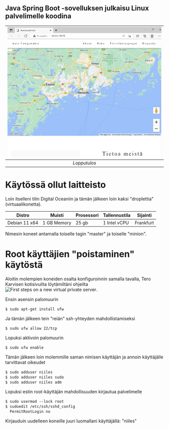 ## Java Spring Boot -sovelluksen julkaisu Linux palvelimelle koodina

| ![image](https://github.com/niikari/SpringToLinuxServer/blob/main/photos/lopputulos.JPG?raw=true) |
|:--:|
| *Lopputulos* |

# Käytössä ollut laitteisto

Loin itselleni tilin Digital Oceaniin ja tämän jälkeen loin kaksi "droplettia" (virtuaalikonetta). 

| Distro | Muisti | Prosessori | Tallennustila | Sijainti |
| --- | --- | --- | --- | --- |
| Debian 11 x64 | 1 GB Memory | 25 gb | 1 Intel vCPU | Frankfurt |

Nimesin koneet antamalla toiselle tagin "master" ja toiselle "minion".

# Root käyttäjien "poistaminen" käytöstä

Aloitin molempien koneiden osalta konfiguroinnin samalla tavalla, Tero Karvisen kotisivuilta löytämiltäni ohjeilta ![First steps on a new virtual private server](https://terokarvinen.com/2017/first-steps-on-a-new-virtual-private-server-an-example-on-digitalocean/?fromSearch=server).

Ensin asensin palomuurin

	$ sudo apt-get install ufw

Ja tämän jälkeen tein "reiän" ssh-yhteyden mahdollistamiseksi

	$ sudo ufw allow 22/tcp

Lopuksi aktivoin palomuurin

	$ sudo ufw enable

Tämän jälkeen loin molemmille saman nimisen käyttäjän ja annoin käyttäjälle tarvittavat oikeudet

	$ sudo adduser niiles
	$ sudo adduser niiles sudo
	$ sudo adduser niiles adm

Lopuksi estin root-käyttäjän mahdollisuuden kirjautua palvelimelle

	$ sudo usermod --lock root
	$ sudoedit /etc/ssh/sshd_config
	  PermitRootLogin no

Kirjauduin uudelleen koneille juuri luomallani käyttäjällä: "niiles"




